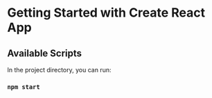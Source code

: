 # Getting Started with Create React App

## Available Scripts

In the project directory, you can run:

### `npm start`